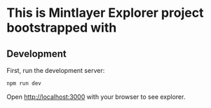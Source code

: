 # This is Mintlayer Explorer project bootstrapped with

## Development

First, run the development server:

```bash
npm run dev
```

Open [http://localhost:3000](http://localhost:3000) with your browser to see explorer.
